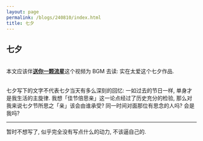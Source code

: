 ```yaml
---
layout: page
permalink: /blogs/240810/index.html
title: 七夕
---
```


## 七夕

<br>本文应该伴[**送你一颗流星**](https://www.bilibili.com/video/BV1qP4y1x7v3)这个视频为 BGM 去读: 实在太爱这个七夕作品.

<br>七夕写下的文字不代表七夕当天有多么深刻的回忆: 一如过去的节日一样, 单身才是我生活的主旋律. 我想「佳节倍思亲」这一论点经过了历史充分的检验, 那么对我来说七夕节所思之「亲」该会由谁承受? 同一时间对面那位有思念的人吗? 会是我吗?

---

暂时不想写了, 似乎完全没有写点什么的动力, 不该逼自己的.